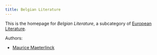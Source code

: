 ```yaml
---
title: Belgian Literature
---
```


This is the homepage for *Belgian Literature*, a subcategory of [European Literature](../european/index.html).

Authors:

- [Maurice Maeterlinck](maeterlinck/index.html)
